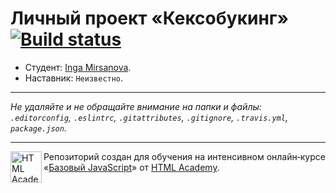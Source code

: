 # Личный проект «Кексобукинг» [![Build status][travis-image]][travis-url]

* Студент: [Inga Mirsanova](https://up.htmlacademy.ru/javascript/9/user/332789).
* Наставник: `Неизвестно`.

---

_Не удаляйте и не обращайте внимание на папки и файлы:_<br>
_`.editorconfig`, `.eslintrc`, `.gitattributes`, `.gitignore`, `.travis.yml`, `package.json`._

---

<a href="https://htmlacademy.ru/intensive/javascript"><img align="left" width="50" height="50" title="HTML Academy" src="https://up.htmlacademy.ru/static/img/intensive/javascript/logo-for-github.svg"></a>

Репозиторий создан для обучения на интенсивном онлайн‑курсе «[Базовый JavaScript](https://htmlacademy.ru/intensive/javascript)» от [HTML Academy](https://htmlacademy.ru).

[travis-image]: https://travis-ci.org/htmlacademy-javascript/332789-keksobooking.svg?branch=master
[travis-url]: https://travis-ci.org/htmlacademy-javascript/332789-keksobooking
